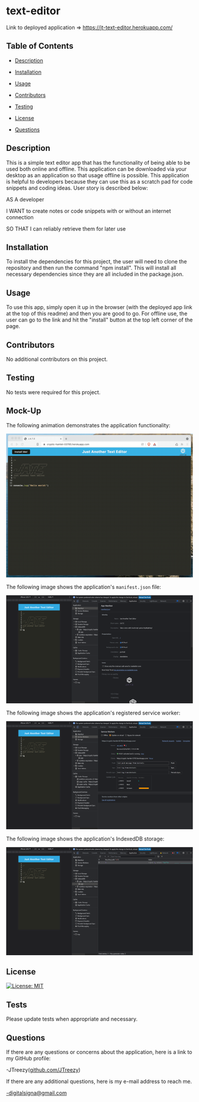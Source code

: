 # text-editor

  Link to deployed application => https://jt-text-editor.herokuapp.com/
  
  ## Table of Contents
- [Description](#description)

- [Installation](#installation)

- [Usage](#usage)

- [Contributors](#contributors)

- [Testing](#testing)

- [License](#license)

- [Questions](#questions)

## Description
This is a simple text editor app that has the functionality of being able to be used both online and offline. This application can be downloaded via your desktop as an application so that usage offline is possible. This application is helpful to developers because they can use this as a scratch pad for code snippets and coding ideas. User story is described below: 

AS A developer

I WANT to create notes or code snippets with or without an internet connection

SO THAT I can reliably retrieve them for later use

## Installation
To install the dependencies for this project, the user will need to clone the repository and then run the command "npm install". This will install all necessary dependencies since they are all included in the package.json. 
## Usage
To use this app, simply open it up in the browser (with the deployed app link at the top of this readme) and then you are good to go. For offline use, the user can go to the link and hit the "install" button at the top left corner of the page. 
## Contributors
No additional contributors on this project. 
## Testing
No tests were required for this project. 

## Mock-Up

The following animation demonstrates the application functionality:

![Demonstration of the finished Unit 19 Homework being used in the browser and then installed.](./Assets/00-demo.gif)

The following image shows the application's `manifest.json` file:

![Demonstration of the finished Unit 19 Homework with a manifest file in the browser.](./Assets/01-manifest.png)

The following image shows the application's registered service worker:

![Demonstration of the finished Unit 19 Homework with a registered service worker in the browser.](./Assets/02-service-worker.png)

The following image shows the application's IndexedDB storage:

![Demonstration of the finished Unit 19 Homework with a IndexedDB storage named 'jate' in the browser.](./Assets/03-idb-storage.png)

## License <a name="license"></a>
[![License: MIT](https://img.shields.io/badge/License-MIT-yellow.svg)](https://opensource.org/licenses/MIT)

## Tests <a name="tests"></a>
Please update tests when appropriate and necessary.

## Questions <a name="questions"></a>
If there are any questions or concerns about the application, here is a link to my GitHub profile:

-JTreezy([github.com/JTreezy](github.com/JTreezy))

If there are any additional questions, here is my e-mail address to reach me.

-digitalsigna@gmail.com

